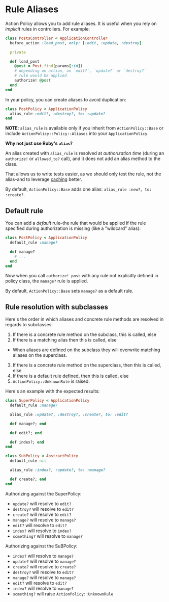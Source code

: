 # Rule Aliases

Action Policy allows you to add rule aliases. It is useful when you rely on _implicit_ rules in controllers. For example:

```ruby
class PostsController < ApplicationController
  before_action :load_post, only: [:edit, :update, :destroy]

  private

  def load_post
    @post = Post.find(params[:id])
    # depending on action, an `edit?`, `update?` or `destroy?`
    # rule would be applied
    authorize! @post
  end
end
```

In your policy, you can create aliases to avoid duplication:

```ruby
class PostPolicy < ApplicationPolicy
  alias_rule :edit?, :destroy?, to: :update?
end
```

**NOTE**: `alias_rule` is available only if you inherit from `ActionPolicy::Base` or include `ActionPolicy::Policy::Aliases` into your `ApplicationPolicy`.

**Why not just use Ruby's `alias`?**

An alias created with `alias_rule` is resolved at _authorization time_ (during an `authorize!` or `allowed_to?` call), and it does not add an alias method to the class.

That allows us to write tests easier, as we should only test the rule, not the alias–and to leverage [caching](caching.md) better.

By default, `ActionPolicy::Base` adds one alias: `alias_rule :new?, to: :create?`.

## Default rule

You can add a _default_ rule–the rule that would be applied if the rule specified during authorization is missing (like a "wildcard" alias):

```ruby
class PostPolicy < ApplicationPolicy
  default_rule :manage?

  def manage?
    # ...
  end
end
```

Now when you call `authorize! post` with any rule not explicitly defined in policy class, the `manage?` rule is applied.

By default, `ActionPolicy::Base` sets `manage?` as a default rule.

## Rule resolution with subclasses

Here's the order in which aliases and concrete rule methods are resolved in regards to subclasses:

1. If there is a concrete rule method on the subclass, this is called, else
2. If there is a matching alias then this is called, else
  * When aliases are defined on the subclass they will overwrite matching aliases on the superclass.
3. If there is a concrete rule method on the superclass, then this is called, else
4. If there is a default rule defined, then this is called, else
5. `ActionPolicy::UnknownRule` is raised.

Here's an example with the expected results:

```ruby
class SuperPolicy < ApplicationPolicy
  default_rule :manage?

  alias_rule :update?, :destroy?, :create?, to: :edit?

  def manage?; end

  def edit?; end

  def index?; end
end

class SubPolicy < AbstractPolicy
  default_rule nil

  alias_rule :index?, :update?, to: :manage?

  def create?; end
end
```

Authorizing against the SuperPolicy:

* `update?` will resolve to `edit?`
* `destroy?` will resolve to `edit?`
* `create?` will resolve to `edit?`
* `manage?` will resolve to `manage?`
* `edit?` will resolve to `edit?`
* `index?` will resolve to `index?`
* `something?` will resolve to `manage?`

Authorizing against the SuBPolicy:

* `index?` will resolve to `manage?`
* `update?` will resolve to `manage?`
* `create?` will resolve to `create?`
* `destroy?` will resolve to `edit?`
* `manage?` will resolve to `manage?`
* `edit?` will resolve to `edit?`
* `index?` will resolve to `manage?`
* `something?` will raise `ActionPolicy::UnknownRule`
